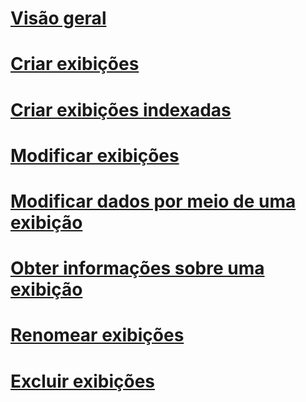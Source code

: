 # [Visão geral](views.md)  
# [Criar exibições](create-views.md)  
# [Criar exibições indexadas](create-indexed-views.md)  
# [Modificar exibições](modify-views.md)  
# [Modificar dados por meio de uma exibição](modify-data-through-a-view.md)  
# [Obter informações sobre uma exibição](get-information-about-a-view.md)  
# [Renomear exibições](rename-views.md)  
# [Excluir exibições](delete-views.md)  
